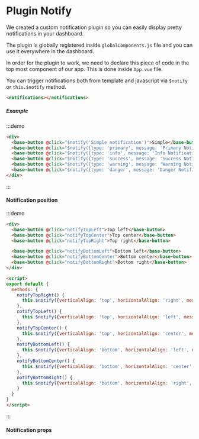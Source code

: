 # Plugin Notify

We created a custom notification plugin so you can easily display pretty notifications
in your dashboard.


The plugin is globally registered inside `globalComponents.js` file and you can use it everywhere
in the dashboard.

In order for the plugin to work, we need to declare this piece of code in the top most component
of our app. This is done inside `App.vue` file.

You can trigger notifications both from template and javascript via `$notify` or `this.$notify` method.
```html
<notifications></notifications>
```

##### Example

:::demo
```html
<div>
  <base-button @click="$notify('Simple notification')">Simple</base-button>
  <base-button @click="$notify({type: 'primary', message: 'Primary Notification'})">Primary</base-button>
  <base-button @click="$notify({type: 'info', message: 'Info Notification'})">Info</base-button>
  <base-button @click="$notify({type: 'success', message: 'Success Notification'})">Success</base-button>
  <base-button @click="$notify({type: 'warning', message: 'Warning Notification'})">Warning</base-button>
  <base-button @click="$notify({type: 'danger', message: 'Danger Notification'})">Danger</base-button>
</div>
```
:::

#### Notification position

:::demo
```html
<div>
  <base-button @click="notifyTopLeft">Top left</base-button>
  <base-button @click="notifyTopCenter">Top center</base-button>
  <base-button @click="notifyTopRight">Top right</base-button>

  <base-button @click="notifyBottomLeft">Bottom left</base-button>
  <base-button @click="notifyBottomCenter">Bottom center</base-button>
  <base-button @click="notifyBottomRight">Bottom right</base-button>
</div>

<script>
export default {
  methods: {
    notifyTopRight() {
      this.$notify({verticalAlign: 'top', horizontalAlign: 'right', message: 'Top right'});
    },
    notifyTopLeft() {
      this.$notify({verticalAlign: 'top', horizontalAlign: 'left', message: 'Top left'});
    },
    notifyTopCenter() {
      this.$notify({verticalAlign: 'top', horizontalAlign: 'center', message: 'Top center'});
    },
    notifyBottomLeft() {
      this.$notify({verticalAlign: 'bottom', horizontalAlign: 'left', message: 'Bottom left'});
    },
    notifyBottomCenter() {
      this.$notify({verticalAlign: 'bottom', horizontalAlign: 'center', message: 'Bottom center'});
    },
    notifyBottomRight() {
      this.$notify({verticalAlign: 'bottom', horizontalAlign: 'right', message: 'Bottom center'});
    }
  }
}
</script>

```
:::

<script>
export default {
  methods: {
    notifyTopRight() {
      this.$notify({verticalAlign: 'top', horizontalAlign: 'right', message: 'Top right'});
    },
    notifyTopLeft() {
      this.$notify({verticalAlign: 'top', horizontalAlign: 'left', message: 'Top left'});
    },
    notifyTopCenter() {
      this.$notify({verticalAlign: 'top', horizontalAlign: 'center', message: 'Top center'});
    },
    notifyBottomLeft() {
      this.$notify({verticalAlign: 'bottom', horizontalAlign: 'left', message: 'Bottom left'});
    },
    notifyBottomCenter() {
      this.$notify({verticalAlign: 'bottom', horizontalAlign: 'center', message: 'Bottom center'});
    },
    notifyBottomRight() {
      this.$notify({verticalAlign: 'bottom', horizontalAlign: 'right', message: 'Bottom center'});
    }
  }
}
</script>


#### Notification props

<props-table component-name="notification"></props-table>
